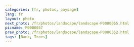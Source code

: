 ```yaml
---
categories: [fr, photos, paysage]
lang: fr
layout: photo
next_photo: /fr/photos/landscape/landscape-P0000055.html
picname: P0000057
prev_photo: /fr/photos/landscape/landscape-P0000352.html
tags: [Bank, Trees]
---
```

